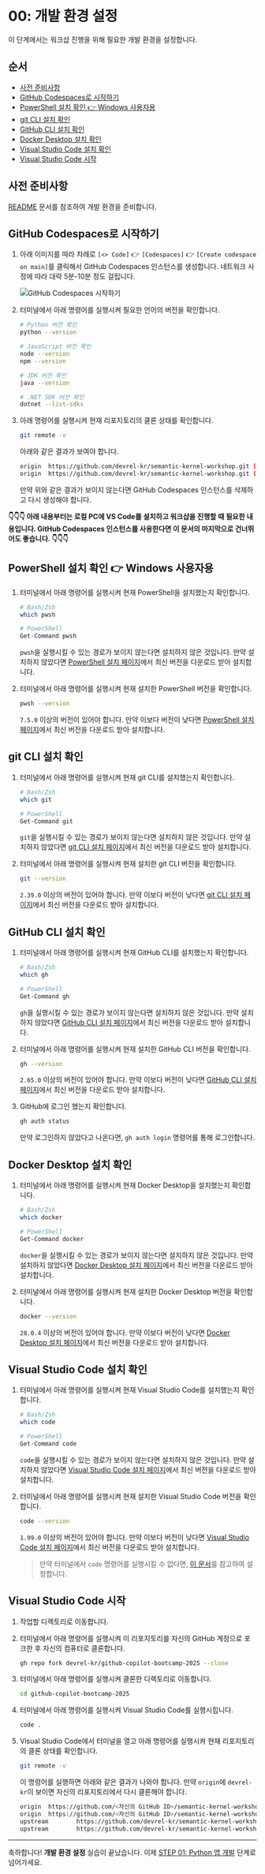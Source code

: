 # 00: 개발 환경 설정

이 단계에서는 워크샵 진행을 위해 필요한 개발 환경을 설정합니다.

## 순서

- [사전 준비사항](#사전-준비사항)
- [GitHub Codespaces로 시작하기](#github-codespaces로-시작하기)
- [PowerShell 설치 확인 👉 Windows 사용자용](#powershell-설치-확인--windows-사용자용)
- [git CLI 설치 확인](#git-cli-설치-확인)
- [GitHub CLI 설치 확인](#github-cli-설치-확인)
- [Docker Desktop 설치 확인](#docker-desktop-설치-확인)
- [Visual Studio Code 설치 확인](#visual-studio-code-설치-확인)
- [Visual Studio Code 시작](#visual-studio-code-시작)

## 사전 준비사항

[README](../README.md) 문서를 참조하여 개발 환경을 준비합니다.

## GitHub Codespaces로 시작하기

1. 아래 이미지를 따라 차례로 `[<> Code]` 👉 `[Codespaces]` 👉 `[Create codespace on main]`를 클릭해서 GitHub Codespaces 인스턴스를 생성합니다. 네트워크 사정에 따라 대략 5분-10분 정도 걸립니다.

   ![GitHub Codespaces 시작하기](./images/image-00.png)

1. 터미널에서 아래 명령어를 실행시켜 필요한 언어의 버전을 확인합니다.

    ```bash
    # Python 버전 확인
    python --version
    ```

    ```bash
    # JavaScript 버전 확인
    node --version
    npm --version
    ```

    ```bash
    # JDK 버전 확인
    java --version
    ```

    ```bash
    # .NET SDK 버전 확인
    dotnet --list-sdks
    ```

1. 아래 명령어를 실행시켜 현재 리포지토리의 클론 상태를 확인합니다.

    ```bash
    git remote -v
    ```

   아래와 같은 결과가 보여야 합니다.

    ```bash
    origin  https://github.com/devrel-kr/semantic-kernel-workshop.git (fetch)
    origin  https://github.com/devrel-kr/semantic-kernel-workshop.git (push)
    ```

   만약 위와 같은 결과가 보이지 않는다면 GitHub Codespaces 인스턴스를 삭제하고 다시 생성해야 합니다.

**👇👇👇 아래 내용부터는 로컬 PC에 VS Code를 설치하고 워크샵을 진행할 때 필요한 내용입니다. GitHub Codespaces 인스턴스를 사용한다면 이 문서의 마지막으로 건너뛰어도 좋습니다. 👇👇👇**

## PowerShell 설치 확인 👉 Windows 사용자용

1. 터미널에서 아래 명령어를 실행시켜 현재 PowerShell을 설치했는지 확인합니다.

    ```bash
    # Bash/Zsh
    which pwsh
    ```

    ```bash
    # PowerShell
    Get-Command pwsh
    ```

   `pwsh`을 실행시킬 수 있는 경로가 보이지 않는다면 설치하지 않은 것입니다. 만약 설치하지 않았다면 [PowerShell 설치 페이지](https://learn.microsoft.com/powershell/scripting/install/installing-powershell)에서 최신 버전을 다운로드 받아 설치합니다.

1. 터미널에서 아래 명령어를 실행시켜 현재 설치한 PowerShell 버전을 확인합니다.

    ```bash
    pwsh --version
    ```

   `7.5.0` 이상의 버전이 있어야 합니다. 만약 이보다 버전이 낮다면 [PowerShell 설치 페이지](https://learn.microsoft.com/powershell/scripting/install/installing-powershell)에서 최신 버전을 다운로드 받아 설치합니다.

## git CLI 설치 확인

1. 터미널에서 아래 명령어를 실행시켜 현재 git CLI를 설치했는지 확인합니다.

    ```bash
    # Bash/Zsh
    which git
    ```

    ```bash
    # PowerShell
    Get-Command git
    ```

   `git`을 실행시킬 수 있는 경로가 보이지 않는다면 설치하지 않은 것입니다. 만약 설치하지 않았다면 [git CLI 설치 페이지](https://git-scm.com/downloads)에서 최신 버전을 다운로드 받아 설치합니다.

1. 터미널에서 아래 명령어를 실행시켜 현재 설치한 git CLI 버전을 확인합니다.

    ```bash
    git --version
    ```

   `2.39.0` 이상의 버전이 있어야 합니다. 만약 이보다 버전이 낮다면 [git CLI 설치 페이지](https://git-scm.com/downloads)에서 최신 버전을 다운로드 받아 설치합니다.

## GitHub CLI 설치 확인

1. 터미널에서 아래 명령어를 실행시켜 현재 GitHub CLI를 설치했는지 확인합니다.

    ```bash
    # Bash/Zsh
    which gh
    ```

    ```bash
    # PowerShell
    Get-Command gh
    ```

   `gh`을 실행시킬 수 있는 경로가 보이지 않는다면 설치하지 않은 것입니다. 만약 설치하지 않았다면 [GitHub CLI 설치 페이지](https://cli.github.com/)에서 최신 버전을 다운로드 받아 설치합니다.

1. 터미널에서 아래 명령어를 실행시켜 현재 설치한 GitHub CLI 버전을 확인합니다.

    ```bash
    gh --version
    ```

   `2.65.0` 이상의 버전이 있어야 합니다. 만약 이보다 버전이 낮다면 [GitHub CLI 설치 페이지](https://cli.github.com/)에서 최신 버전을 다운로드 받아 설치합니다.

1. GitHub에 로그인 했는지 확인합니다.

    ```bash
    gh auth status
    ```

   만약 로그인하지 않았다고 나온다면, `gh auth login` 명령어를 통해 로그인합니다.

## Docker Desktop 설치 확인

1. 터미널에서 아래 명령어를 실행시켜 현재 Docker Desktop을 설치했는지 확인합니다.

    ```bash
    # Bash/Zsh
    which docker
    ```

    ```bash
    # PowerShell
    Get-Command docker
    ```

   `docker`을 실행시킬 수 있는 경로가 보이지 않는다면 설치하지 않은 것입니다. 만약 설치하지 않았다면 [Docker Desktop 설치 페이지](https://docs.docker.com/get-started/introduction/get-docker-desktop/)에서 최신 버전을 다운로드 받아 설치합니다.

1. 터미널에서 아래 명령어를 실행시켜 현재 설치한 Docker Desktop 버전을 확인합니다.

    ```bash
    docker --version
    ```

   `28.0.4` 이상의 버전이 있어야 합니다. 만약 이보다 버전이 낮다면 [Docker Desktop 설치 페이지](https://docs.docker.com/get-started/introduction/get-docker-desktop/)에서 최신 버전을 다운로드 받아 설치합니다.

## Visual Studio Code 설치 확인

1. 터미널에서 아래 명령어를 실행시켜 현재 Visual Studio Code를 설치했는지 확인합니다.

    ```bash
    # Bash/Zsh
    which code
    ```

    ```bash
    # PowerShell
    Get-Command code
    ```

   `code`을 실행시킬 수 있는 경로가 보이지 않는다면 설치하지 않은 것입니다. 만약 설치하지 않았다면 [Visual Studio Code 설치 페이지](https://code.visualstudio.com/)에서 최신 버전을 다운로드 받아 설치합니다.

1. 터미널에서 아래 명령어를 실행시켜 현재 설치한 Visual Studio Code 버전을 확인합니다.

    ```bash
    code --version
    ```

   `1.99.0` 이상의 버전이 있어야 합니다. 만약 이보다 버전이 낮다면 [Visual Studio Code 설치 페이지](https://code.visualstudio.com/)에서 최신 버전을 다운로드 받아 설치합니다.

   > 만약 터미널에서 `code` 명령어를 실행시킬 수 없다면, [이 문서](https://code.visualstudio.com/docs/setup/mac#_launching-from-the-command-line)를 참고하여 설정합니다.

## Visual Studio Code 시작

1. 작업할 디렉토리로 이동합니다.
1. 터미널에서 아래 명령어를 실행시켜 이 리포지토리를 자신의 GitHub 계정으로 포크한 후 자신의 컴퓨터로 클론합니다.

    ```bash
    gh repo fork devrel-kr/github-copilot-bootcamp-2025 --clone
    ```

1. 터미널에서 아래 명령어를 실행시켜 클론한 디렉토리로 이동합니다.

    ```bash
    cd github-copilot-bootcamp-2025
    ```

1. 터미널에서 아래 명령어를 실행시켜 Visual Studio Code를 실행시힙니다.

    ```bash
    code .
    ```

1. Visual Studio Code에서 터미널을 열고 아래 명령어를 실행시켜 현재 리포지토리의 클론 상태를 확인합니다.

    ```bash
    git remote -v
    ```

   이 명령어를 실행하면 아래와 같은 결과가 나와야 합니다. 만약 `origin`에 `devrel-kr`이 보이면 자신의 리포지토리에서 다시 클론해야 합니다.

    ```bash
    origin  https://github.com/<자신의 GitHub ID>/semantic-kernel-workshop.git (fetch)
    origin  https://github.com/<자신의 GitHub ID>/semantic-kernel-workshop.git (push)
    upstream        https://github.com/devrel-kr/semantic-kernel-workshop.git (fetch)
    upstream        https://github.com/devrel-kr/semantic-kernel-workshop.git (push)
    ```

---

축하합니다! **개발 환경 설정** 실습이 끝났습니다. 이제 [STEP 01: Python 앱 개발](./step-01.md) 단계로 넘어가세요.
